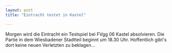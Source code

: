 ```yaml
---
layout: post
title: "Eintracht testet in Kastel"

---
```


Morgen wird die Eintracht ein Testspiel bei FVgg 06 Kastel absolvieren. Die Partie in dem Wiesbadener Stadtteil beginnt um 18.30 Uhr. Hoffentlich gibt's dort keine neuen Verletzten zu beklagen...


